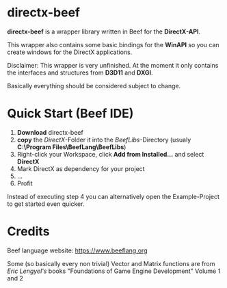 # directx-beef
**directx-beef** is a wrapper library written in Beef for the **DirectX-API**.

This wrapper also contains some basic bindings for the **WinAPI** so you can create windows for the DirectX applications.

Disclaimer:
This wrapper is very unfinished. At the moment it only contains the interfaces and structures from **D3D11** and **DXGI**.

Basically everything should be considered subject to change.

# Quick Start (Beef IDE)
1. **Download** directx-beef
2. **copy** the *DirectX*-Folder it into the *BeefLibs*-Directory (usualy **C:\Program Files\BeefLang\BeefLibs**)
3. Right-click your Workspace, click **Add from Installed...** and select **DirectX**
4. Mark DirectX as dependency for your project
5. ...
6. Profit

Instead of executing step 4 you can alternatively open the Example-Project to get started even quicker.

# Credits
Beef language website: https://www.beeflang.org

Some (so basically every non trivial) Vector and Matrix functions are from *Eric Lengyel's* books "Foundations of Game Engine Development" Volume 1 and 2
